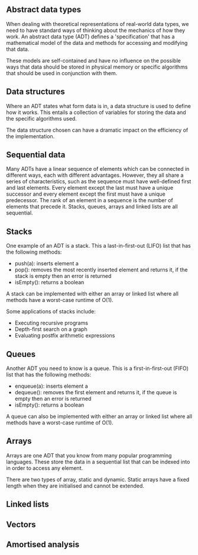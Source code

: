 ## Abstract data types

When dealing with theoretical representations of real-world data types, we need to have standard ways of thinking about the mechanics of how they work. An abstract data type (ADT) defines a 'specification' that has a mathematical model of the data and methods for accessing and modifying that data.

These models are self-contained and have no influence on the possible ways that data should be stored in physical memory or specific algorithms that should be used in conjunction with them.

## Data structures

Where an ADT states what form data is in, a data structure is used to define how it works. This entails a collection of variables for storing the data and the specific algorithms used.

The data structure chosen can have a dramatic impact on the efficiency of the implementation.

## Sequential data

Many ADTs have a linear sequence of elements which can be connected in different ways, each with different advantages. However, they all share a series of characteristics, such as the sequence must have well-defined first and last elements. Every element except the last must have a unique successor and every element except the first must have a unique predecessor. The rank of an element in a sequence is the number of elements that precede it. Stacks, queues, arrays and linked lists are all sequential.

## Stacks

One example of an ADT is a stack. This a last-in-first-out (LIFO) list that has the following methods:

- push(a): inserts element a
- pop(): removes the most recently inserted element and returns it, if the stack is empty then an error is returned
- isEmpty(): returns a boolean

A stack can be implemented with either an array or linked list where all methods have a worst-case runtime of O(1).

Some applications of stacks include:

- Executing recursive programs
- Depth-first search on a graph
- Evaluating postfix arithmetic expressions

## Queues

Another ADT you need to know is a queue. This is a first-in-first-out (FIFO) list that has the following methods:

- enqueue(a): inserts element a
- dequeue(): removes the first element and returns it, if the queue is empty then an error is returned
- isEmpty(): returns a boolean

A queue can also be implemented with either an array or linked list where all methods have a worst-case runtime of O(1).

## Arrays

Arrays are one ADT that you know from many popular programming languages. These store the data in a sequential list that can be indexed into in order to access any element.

There are two types of array, static and dynamic. Static arrays have a fixed length when they are initialised and cannot be extended.

## Linked lists

## Vectors

## Amortised analysis

<!-- ## Dynamic Arrays -->
